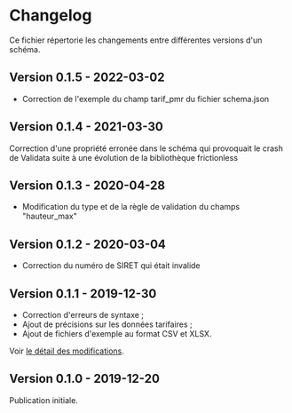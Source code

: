 # Changelog

Ce fichier répertorie les changements entre différentes versions d'un schéma.


## Version 0.1.5 - 2022-03-02
- Correction de l'exemple du champ tarif_pmr du fichier schema.json 

## Version 0.1.4 - 2021-03-30
Correction d'une propriété erronée dans le schéma qui provoquait le crash de Validata suite à une évolution de la bibliothèque frictionless

## Version 0.1.3 - 2020-04-28
- Modification du type et de la règle de validation du champs "hauteur_max"

## Version 0.1.2 - 2020-03-04
- Correction du numéro de SIRET qui était invalide

## Version 0.1.1 - 2019-12-30
- Correction d'erreurs de syntaxe ;
- Ajout de précisions sur les données tarifaires ;
- Ajout de fichiers d'exemple au format CSV et XLSX.

Voir [le détail des modifications](https://github.com/etalab/schema-stationnement/pull/2).

## Version 0.1.0 - 2019-12-20

Publication initiale.
